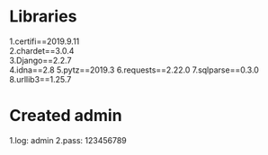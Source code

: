 # Libraries

1.certifi==2019.9.11  
2.chardet==3.0.4  
3.Django==2.2.7  
4.idna==2.8
5.pytz==2019.3
6.requests==2.22.0
7.sqlparse==0.3.0
8.urllib3==1.25.7


# Created admin

1.log: admin
2.pass: 123456789
